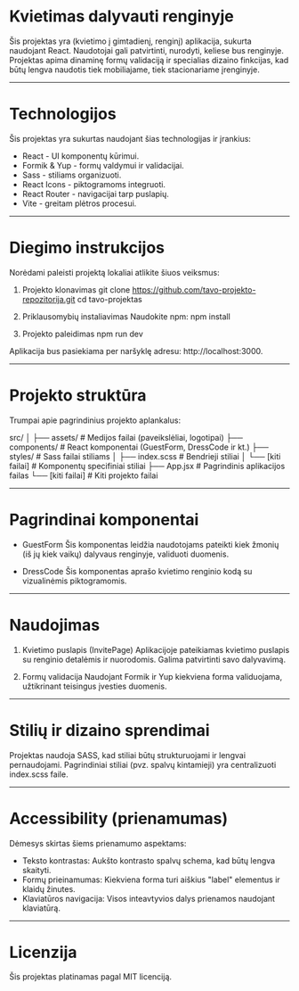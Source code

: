 # Kvietimas dalyvauti renginyje

Šis projektas yra (kvietimo į gimtadienį, renginį) aplikacija, sukurta naudojant React. Naudotojai gali patvirtinti, nurodyti, keliese bus renginyje. Projektas apima dinaminę formų validaciją ir specialias dizaino finkcijas, kad būtų lengva naudotis tiek mobiliajame, tiek stacionariame įrenginyje.

------------------------------------

# Technologijos

Šis projektas yra sukurtas naudojant šias technologijas ir įrankius:

- React - UI komponentų kūrimui.
- Formik & Yup - formų valdymui ir validacijai.
- Sass - stiliams organizuoti.
- React Icons - piktogramoms integruoti.
- React Router - navigacijai tarp puslapių.
- Vite - greitam plėtros procesui.

------------------------------------

# Diegimo instrukcijos

Norėdami paleisti projektą lokaliai atlikite šiuos veiksmus:

1. Projekto klonavimas
git clone https://github.com/tavo-projekto-repozitorija.git
cd tavo-projektas

2. Priklausomybių instaliavimas
Naudokite npm:
npm install

3. Projekto paleidimas
npm run dev

Aplikacija bus pasiekiama per naršyklę adresu: http://localhost:3000.

------------------------------------

# Projekto struktūra

Trumpai apie pagrindinius projekto aplankalus:

src/
│
├── assets/            # Medijos failai (paveikslėliai, logotipai)
├── components/        # React komponentai (GuestForm, DressCode ir kt.)
├── styles/            # Sass failai stiliams
│   ├── index.scss     # Bendrieji stiliai
│   └── [kiti failai]  # Komponentų specifiniai stiliai
├── App.jsx            # Pagrindinis aplikacijos failas
└── [kiti failai]      # Kiti projekto failai

------------------------------------

# Pagrindinai komponentai

* GuestForm
Šis komponentas leidžia naudotojams pateikti kiek žmonių (iš jų kiek vaikų) dalyvaus renginyje, validuoti duomenis.

* DressCode
Šis komponentas aprašo kvietimo renginio kodą su vizualinėmis piktogramomis.

------------------------------------

# Naudojimas

1. Kvietimo puslapis (InvitePage)
Aplikacijoje pateikiamas kvietimo puslapis su renginio detalėmis ir nuorodomis. Galima patvirtinti savo dalyvavimą.

2. Formų validacija
Naudojant Formik ir Yup kiekviena forma validuojama, užtikrinant teisingus įvesties duomenis.

------------------------------------

# Stilių ir dizaino sprendimai

Projektas naudoja SASS, kad stiliai būtų strukturuojami ir lengvai pernaudojami. Pagrindiniai stiliai (pvz. spalvų kintamieji) yra centralizuoti index.scss faile.

------------------------------------

# Accessibility (prienamumas)

Dėmesys skirtas šiems prienamumo aspektams:
- Teksto kontrastas: Aukšto kontrasto spalvų schema, kad būtų lengva skaityti.
- Formų prieinamumas: Kiekviena forma turi aiškius "label" elementus ir klaidų žinutes.
- Klaviatūros navigacija: Visos inteavtyvios dalys prienamos naudojant klaviatūrą.

------------------------------------

# Licenzija

Šis projektas platinamas pagal MIT licenciją.